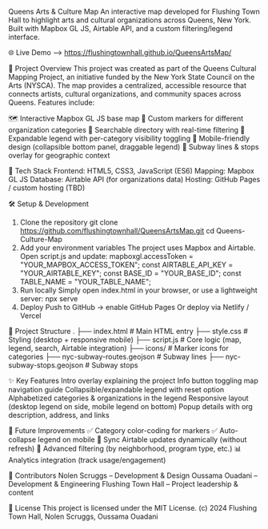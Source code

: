 Queens Arts & Culture Map
An interactive map developed for Flushing Town Hall to highlight arts and cultural organizations across Queens, New York. Built with Mapbox GL JS, Airtable API, and a custom filtering/legend interface.

🌐 Live Demo --> https://flushingtownhall.github.io/QueensArtsMap/

📖 Project Overview
This project was created as part of the Queens Cultural Mapping Project, an initiative funded by the New York State Council on the Arts (NYSCA). The map provides a centralized, accessible resource that connects artists, cultural organizations, and community spaces across Queens.
Features include:

🗺️ Interactive Mapbox GL JS base map
📍 Custom markers for different organization categories
🔎 Searchable directory with real-time filtering
📑 Expandable legend with per-category visibility toggling
📱 Mobile-friendly design (collapsible bottom panel, draggable legend)
🚌 Subway lines & stops overlay for geographic context

🚀 Tech Stack
Frontend: HTML5, CSS3, JavaScript (ES6)
Mapping: Mapbox GL JS
Database: Airtable API (for organizations data)
Hosting: GitHub Pages / custom hosting (TBD)


🛠️ Setup & Development
1. Clone the repository
git clone https://github.com/flushingtownhall/QueensArtsMap.git
cd Queens-Culture-Map
2. Add your environment variables
The project uses Mapbox and Airtable.
Open script.js and update:
mapboxgl.accessToken = "YOUR_MAPBOX_ACCESS_TOKEN";
const AIRTABLE_API_KEY = "YOUR_AIRTABLE_KEY";
const BASE_ID = "YOUR_BASE_ID";
const TABLE_NAME = "YOUR_TABLE_NAME";
3. Run locally
Simply open index.html in your browser, or use a lightweight server:
npx serve
4. Deploy
Push to GitHub → enable GitHub Pages
Or deploy via Netlify / Vercel

📂 Project Structure
.
├── index.html      # Main HTML entry
├── style.css       # Styling (desktop + responsive mobile)
├── script.js       # Core logic (map, legend, search, Airtable integration)
├── icons/          # Marker icons for categories
├── nyc-subway-routes.geojson  # Subway lines
├── nyc-subway-stops.geojson   # Subway stops

✨ Key Features
Intro overlay explaining the project
Info button toggling map navigation guide
Collapsible/expandable legend with reset option
Alphabetized categories & organizations in the legend
Responsive layout (desktop legend on side, mobile legend on bottom)
Popup details with org description, address, and links

📌 Future Improvements
✅ Category color-coding for markers
✅ Auto-collapse legend on mobile
🔄 Sync Airtable updates dynamically (without refresh)
🔎 Advanced filtering (by neighborhood, program type, etc.)
📊 Analytics integration (track usage/engagement)

👥 Contributors
Nolen Scruggs – Development & Design
Oussama Ouadani – Development & Engineering
Flushing Town Hall – Project leadership & content

📜 License
This project is licensed under the MIT License.
(c) 2024 Flushing Town Hall, Nolen Scruggs, Oussama Ouadani
